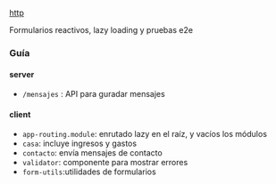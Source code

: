 [http](http://academia-binaria.com/comunicaciones-http-observables-con-angular2/)

Formularios reactivos, lazy loading y pruebas e2e

### Guía
#### server
- `/mensajes` :  API para guradar mensajes

#### client
- `app-routing.module`: enrutado lazy en el raíz, y vacíos los módulos
- `casa`: incluye ingresos y gastos
- `contacto`: envía mensajes de contacto
- `validator`: componente para mostrar errores
- `form-utils`:utilidades de formularios